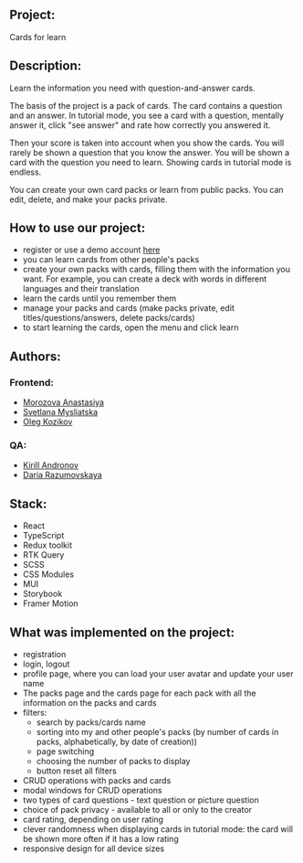## Project:
Cards for learn

## Description:
Learn the information you need with question-and-answer cards.  

The basis of the project is a pack of cards. The card contains a question and an answer. In tutorial mode, you see a card with a question, mentally answer it, click "see answer" and rate how correctly you answered it.  

Then your score is taken into account when you show the cards. You will rarely be shown a question that you know the answer. You will be shown a card with the question you need to learn. Showing cards in tutorial mode is endless.  

You can create your own card packs or learn from public packs. You can edit, delete, and make your packs private.

## How to use our project:
- register or use a demo account [here](https://cards-for-learn-csenefy6y-morozovaan.vercel.app/log-in)
- you can learn cards from other people's packs
- create your own packs with cards, filling them with the information you want. For example, you can create a deck with words in different languages and their translation
- learn the cards until you remember them
- manage your packs and cards (make packs private, edit titles/questions/answers, delete packs/cards)
- to start learning the cards, open the menu and click learn

## Authors:
### Frontend:
+ [Morozova Anastasiya](https://github.com/MorozovaAN)  
+ [Svetlana Mysliatska](https://github.com/lily1215z)  
+ [Oleg Kozikov](https://github.com/Oldeg)
### QA:
+ [Kirill Andronov](https://github.com/kirill-0)   
+ [Daria Razumovskaya](https://github.com/RazDaria) 

## Stack:
- React
- TypeScript
- Redux toolkit
- RTK Query
- SCSS
- CSS Modules
- MUI
- Storybook
- Framer Motion

## What was implemented on the project:
- registration
- login, logout
- profile page, where you can load your user avatar and update your user name
- The packs page and the cards page for each pack with all the information on the packs and cards
- filters:
  + search by packs/cards name
  + sorting into my and other people's packs (by number of cards in packs, alphabetically, by date of creation))
  + page switching
  + choosing the number of packs to display
  + button reset all filters
- CRUD operations with packs and cards
- modal windows for CRUD operations
- two types of card questions - text question or picture question
- choice of pack privacy - available to all or only to the creator
- card rating, depending on user rating
- clever randomness when displaying cards in tutorial mode: the card will be shown more often if it has a low rating
- responsive design for all device sizes